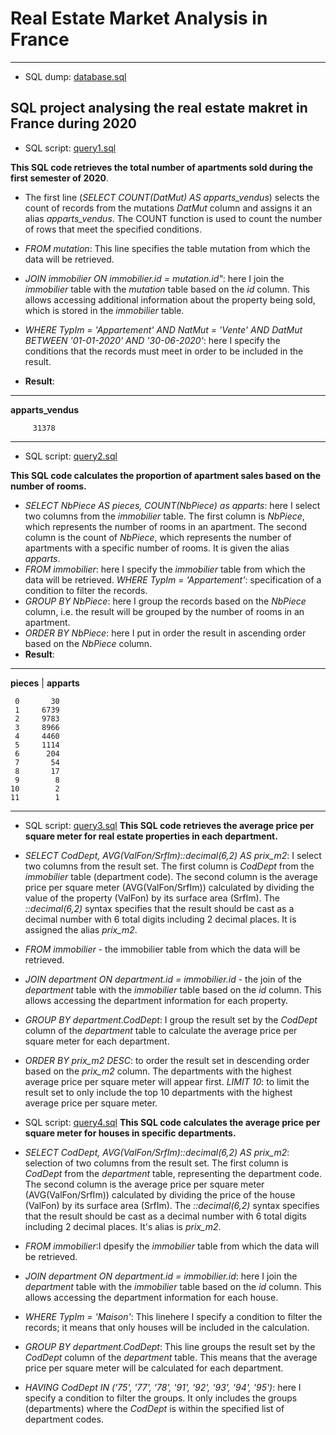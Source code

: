 # Real Estate Market Analysis in France
--------------------------------------------------------------
- SQL dump: [database.sql](Project2/database.sql)
## SQL project analysing the real estate makret in France during 2020
 
- SQL script: [query1.sql](https://github.com/Praemuntiacus/Real_Estate_Market_Analysis/blob/main/query1.sql)

**This SQL code retrieves the total number of apartments sold during the first semester of 2020**.
- The first line (*SELECT COUNT(DatMut) AS apparts_vendus*) selects the count of records from the mutations *DatMut* column and assigns it an alias *apparts_vendus*. The COUNT function is used to count the number of rows that meet the specified conditions.
- *FROM mutation*: This line specifies the table mutation from which the data will be retrieved.
- *JOIN immobilier ON immobilier.id = mutation.id"*: here I join the *immobilier* table with the *mutation* table based on the *id* column. This allows accessing additional information about the property being sold, which is stored in the *immobilier* table.
- *WHERE TypIm = 'Appartement' AND NatMut = 'Vente' AND DatMut BETWEEN '01-01-2020' AND '30-06-2020'*: here I specify the conditions that the records must meet in order to be included in the result.

- **Result**:
______________
**apparts_vendus**

         31378
______________

- SQL script: [query2.sql](https://github.com/Praemuntiacus/Real_Estate_Market_Analysis/blob/main/query2.sql)

**This SQL code calculates the proportion of apartment sales based on the number of rooms.**
- *SELECT NbPiece AS pieces, COUNT(NbPiece) as apparts*: here I select two columns from the *immobilier* table. The first column is *NbPiece*, which represents the number of rooms in an apartment. The second column is the count of *NbPiece*, which represents the number of apartments with a specific number of rooms. It is given the alias *apparts*.
- *FROM immobilier*: here I specify the *immobilier* table from which the data will be retrieved. *WHERE TypIm = 'Appartement'*: specification of a condition to filter the records.
- *GROUP BY NbPiece*: here I group the records based on the *NbPiece* column, i.e. the result will be grouped by the number of rooms in an apartment.
- *ORDER BY NbPiece*: here I put in order the result in ascending order based on the *NbPiece* column.
- **Result**:
________________________
**pieces** | **apparts**

     0       30
     1     6739
     2     9783
     3     8966
     4     4460
     5     1114
     6      204
     7       54
     8       17
     9        8
    10        2
    11        1
______________________________

- SQL script: [query3.sql](https://github.com/Praemuntiacus/Real_Estate_Market_Analysis/blob/main/query3.sql)
**This SQL code retrieves the average price per square meter for real estate properties in each department.**
- *SELECT CodDept, AVG(ValFon/SrfIm)::decimal(6,2) AS prix_m2*: I select two columns from the result set. The first column is *CodDept* from the *immobilier* table (department code). The second column is the average price per square meter (AVG(ValFon/SrfIm)) calculated by dividing the value of the property (ValFon) by its surface area (SrfIm). The *::decimal(6,2)* syntax specifies that the result should be cast as a decimal number with 6 total digits including 2 decimal places. It is assigned the alias *prix_m2*.
- *FROM immobilier* - the immobilier table from which the data will be retrieved.
- *JOIN department ON department.id = immobilier.id* - the join of the *department* table with the *immobilier* table based on the *id* column. This allows accessing the department information for each property.
- *GROUP BY department.CodDept*: I group the result set by the *CodDept* column of the *department* table to calculate the average price per square meter for each department.
- *ORDER BY prix_m2 DESC*: to order the result set in descending order based on the *prix_m2* column. The departments with the highest average price per square meter will appear first. *LIMIT 10*: to limit the result set to only include the top 10 departments with the highest average price per square meter.

- SQL script: [query4.sql](https://github.com/Praemuntiacus/Real_Estate_Market_Analysis/blob/main/query4.sql)
**This SQL code calculates the average price per square meter for houses in specific departments.**
- *SELECT CodDept, AVG(ValFon/SrfIm)::decimal(6,2) AS prix_m2*: selection of two columns from the result set. The first column is *CodDept* from the *department* table, representing the department code. The second column is the average price per square meter (AVG(ValFon/SrfIm)) calculated by dividing the price of the house (ValFon) by its surface area (SrfIm). The *::decimal(6,2)* syntax specifies that the result should be cast as a decimal number with 6 total digits including 2 decimal places. It's alias is *prix_m2*.
- *FROM immobilier*:I dpesify the *immobilier* table from which the data will be retrieved.
- *JOIN department ON department.id = immobilier.id*: here I join the *department* table with the *immobilier* table based on the *id* column. This allows accessing the department information for each house.
- *WHERE TypIm = 'Maison'*: This linehere I specify a condition to filter the records; it means that only houses will be included in the calculation.
- *GROUP BY department.CodDept*: This line groups the result set by the *CodDept* column of the *department* table. This means that the average price per square meter will be calculated for each department.
- *HAVING CodDept IN ('75', '77', '78', '91', '92', '93', '94', '95')*: here I specify a condition to filter the groups. It only includes the groups (departments) where the *CodDept* is within the specified list of department codes. 
